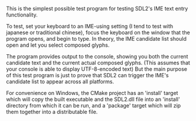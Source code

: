 This is the simplest possible test program for testing SDL2's IME text
entry functionality.

To test, set your keyboard to an IME-using setting (I tend to test with
japanese or traditional chinese), focus the keyboard on the window that
the program opens, and begin to type.  In theory, the IME candidate list
should open and let you select composed glyphs.

The program provides output to the console, showing you both the current
candidate text and the current actual composed glyphs.  (This assumes
that your console is able to display UTF-8-encoded text)  But the main
purpose of this test program is just to prove that SDL2 can trigger the
IME's candidate list to appear across all platforms.

For convenience on Windows, the CMake project has an 'install' target
which will copy the built executable and the SDL2.dll file into an
'install' directory from which it can be run, and a 'package' target
which will zip them together into a distributable file.
